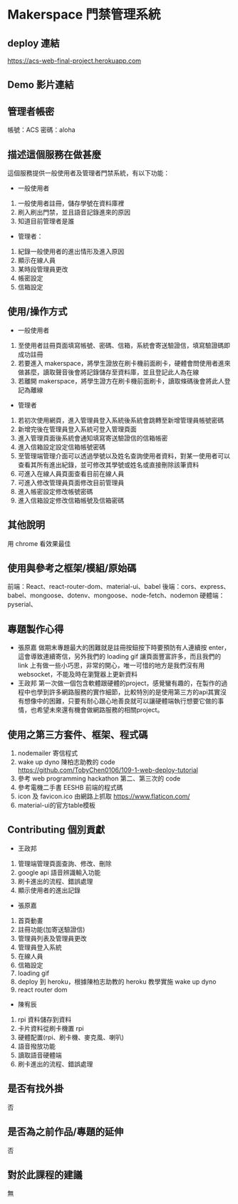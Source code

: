 # Makerspace 門禁管理系統

## deploy 連結
https://acs-web-final-project.herokuapp.com

## Demo 影片連結

## 管理者帳密
帳號：ACS
密碼：aloha

## 描述這個服務在做甚麼
這個服務提供一般使用者及管理者門禁系統，有以下功能：

* 一般使用者
1. 一般使用者註冊，儲存學號在資料庫裡
2. 刷入刷出門禁，並且語音記錄進來的原因
3. 知道目前管理者是誰

* 管理者：
1. 紀錄一般使用者的進出情形及進入原因
2. 顯示在線人員
3. 某時段管理員更改
4. 帳密設定
5. 信箱設定


## 使用/操作方式
* 一般使用者
1. 至使用者註冊頁面填寫帳號、密碼、信箱，系統會寄送驗證信，填寫驗證碼即成功註冊
2. 若要進入 makerspace，將學生證放在刷卡機前面刷卡，硬體會問使用者進來做甚麼，讀取聲音後會將記錄儲存至資料庫，並且登記此人為在線
3. 若離開 makerspace，將學生證方在刷卡機前面刷卡，讀取條碼後會將此人登記為離線

* 管理者
1. 若初次使用網頁，進入管理員登入系統後系統會跳轉至新增管理員帳號密碼
2. 新增完後在管理員登入系統可登入管理頁面
3. 進入管理頁面後系統會通知填寫寄送驗證信的信箱帳密
4. 進入信箱設定設定信箱帳號密碼
5. 至管理端管理介面可以透過學號以及姓名查詢使用者資料，對某一使用者可以查看其所有進出紀錄，並可修改其學號或姓名或直接刪除該筆資料
6. 可進入在線人員頁面查看目前在線人員
7. 可進入修改管理員頁面修改目前管理員
8. 進入帳密設定修改帳號密碼
9. 進入信箱設定修改信箱帳號及信箱密碼


## 其他說明
用 chrome 看效果最佳

## 使用與參考之框架/模組/原始碼
前端：React、react-router-dom、material-ui、babel
後端：cors、express、babel、mongoose、dotenv、mongoose、node-fetch、nodemon
硬體端：pyserial、
## 專題製作心得

* 張原嘉
做期末專題最大的困難就是註冊按鈕按下時要預防有人連續按 enter，這會導致連續寄信，另外我們的 loading gif 讓頁面豐富許多，而且我們的 link 上有做一些小巧思，非常的開心，唯一可惜的地方是我們沒有用 websocket，不能及時在瀏覽器上更新資料
* 王政邦
第一次做一個包含軟體跟硬體的project，感覺蠻有趣的，在製作的過程中也學到許多網路服務的實作細節，比較特別的是使用第三方的api其實沒有想像中的困難，只要有耐心跟心地善良就可以讓硬體端執行想要它做的事情，也希望未來還有機會做網路服務的相關project。

## 使用之第三方套件、框架、程式碼
1. nodemailer 寄信程式
2. wake up dyno 陳柏志助教的 code https://github.com/TobyChen0106/109-1-web-deploy-tutorial
3. 參考 web programming hackathon 第二、第三次的 code
4. 參考電機二手書 EESHB 前端的程式碼
5. icon 及 favicon.ico 由網路上抓取 https://www.flaticon.com/
6. material-ui的官方table模板

## Contributing 個別貢獻

* 王政邦
1. 管理端管理頁面查詢、修改、刪除
2. google api 語音辨識輸入功能
3. 刷卡進出的流程、錯誤處理
4. 顯示使用者的進出記錄
    
* 張原嘉
1. 首頁動畫
2. 註冊功能(加寄送驗證信)
3. 管理員列表及管理員更改
4. 管理員登入系統
5. 在線人員
6. 信箱設定
7. loading gif
8. deploy 到 heroku，根據陳柏志助教的 heroku 教學實施 wake up dyno
9. react router dom

* 陳宥辰
1. rpi 資料儲存到資料
2. 卡片資料從刷卡機置 rpi
2. 硬體配置(rpi、刷卡機、麥克風、喇叭)
3. 語音撥放功能
4. 讀取語音硬體端
5. 刷卡進出的流程、錯誤處理

## 是否有找外掛
否

## 是否為之前作品/專題的延伸
否

## 對於此課程的建議
無
